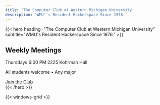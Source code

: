 ```yaml
---
title: 'The Computer Club at Western Michigan University'
description: 'WMU''s Resident Hackerspace Since 1976.'
---
```


{{< hero heading="The Computer Club at Western Michigan University" subtitle="WMU's Resident Hackerspace Since 1976." >}}
<div class='meeting-info-prominent'>
  <div class='meeting-primary'>
    <h2 class='meeting-title'>Weekly Meetings</h2>
    <div class='meeting-details'>
      <span class='meeting-time'>Thursdays 6:00 PM</span>
      <span class='meeting-location'>2225 Kohrman Hall</span>
    </div>
    <p class='meeting-welcome'>All students welcome • Any major</p>
  </div>
</div>
<div class='hero-actions'>
  <a href='{{ "join" | relURL }}' class='join-button'>Join the Club</a>
</div>
{{< /hero >}}

{{< windows-grid >}} 